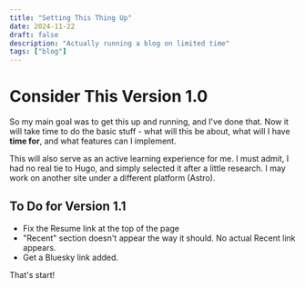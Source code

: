 ```yaml
---
title: "Setting This Thing Up"
date: 2024-11-22
draft: false
description: "Actually running a blog on limited time"
tags: ["blog"]
---
```

# Consider This Version 1.0

So my main goal was to get this up and running, and I've done that. Now it will take time to do the basic stuff - what will this be about, what will I have **time for**, and what features can I implement. 

This will also serve as an active learning experience for me. I must admit, I had no real tie to Hugo, and simply selected it after a little research. I may work on another site under a different platform (Astro). 

## To Do for Version 1.1
* Fix the Resume link at the top of the page
* "Recent" section doesn't appear the way it should. No actual Recent link appears.
* Get a Bluesky link added.

That's start!
